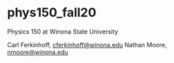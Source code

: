 # phys150_fall20
Physics 150 at Winona State University

Carl Ferkinhoff, cferkinhoff@winona.edu
Nathan Moore, nmoore@winona.edu


